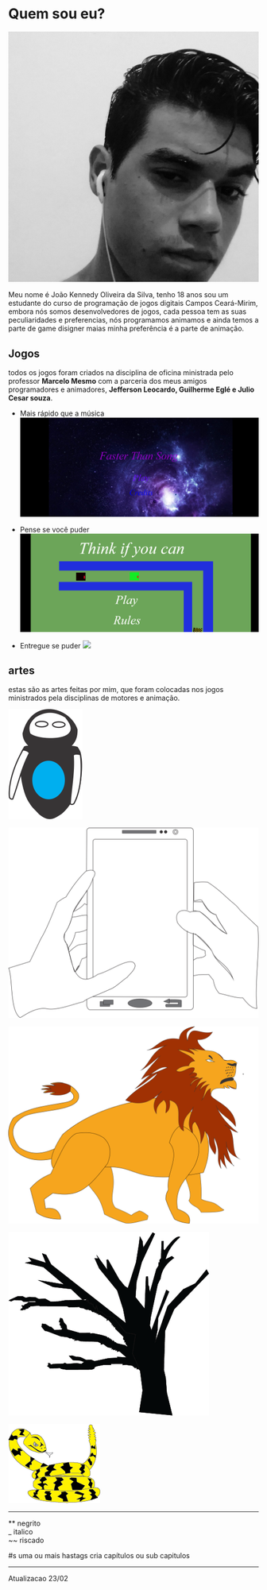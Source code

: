 

# Quem sou eu?
![](Kennedy.jpg)

Meu nome é João Kennedy Oliveira da Silva, tenho 18 anos sou um estudante do curso de programação de jogos digitais Campos Ceará-Mirim, embora nós somos desenvolvedores de jogos, cada pessoa tem as suas peculiaridades e preferencias, nós programamos animamos e ainda temos a parte de game disigner maias minha preferência é a parte de animação.



## Jogos

todos os jogos foram criados na disciplina de oficina ministrada pelo professor **Marcelo Mesmo** com a parceria dos meus amigos programadores e animadores,  **Jefferson Leocardo,  Guilherme Eglé e  Julio Cesar souza**.

* Mais rápido que a música 
[![](mais-rapido-que-o-som.png)](https://jefferson141.github.io/Faster%20Than%20Song/)

* Pense se você puder
[![](pense-se-puder.png)](https://jefferson141.github.io/Pense%20se%20voc%C3%AA%20puder/)

* Entregue se puder
[![](Mão.png)](https://kkenedy.github.io/Entregue%20se%20puder/)

## artes
estas são as artes feitas por mim, que foram colocadas nos jogos ministrados pela disciplinas de motores e animação.

![](Personagem.png)

![](Celular.png)

![](Leão.png)

![](Arvore.png)

![](Cobra.png)



* * *

** negrito    
_ italico    
~~ riscado    

#s uma ou mais  hastags cria capítulos ou sub capitulos

* * *

Atualizacao 23/02
